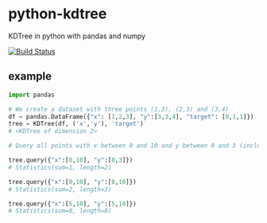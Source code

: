 # python-kdtree
KDTree in python with pandas and numpy

[![Build Status](https://travis-ci.org/lovasoa/KDTree.svg?branch=master)](https://travis-ci.org/lovasoa/KDTree)

## example
```python
import pandas

# We create a dataset with three points (1,3), (2,3) and (3,4)
df = pandas.DataFrame({"x": [1,2,3], "y":[3,3,4], "target": [0,1,1]})
tree = KDTree(df, ('x','y'), 'target')
# <KDTree of dimension 2>

# Query all points with x between 0 and 10 and y between 0 and 3 (inclusive)

tree.query({"x":[0,10], "y":[0,3]})
# Statistics(sum=1, length=2)

tree.query({"x":[0,10], "y":[0,10]})
# Statistics(sum=2, length=3)

tree.query({"x":[5,10], "y":[5,10]})
# Statistics(sum=0, length=0)
```
